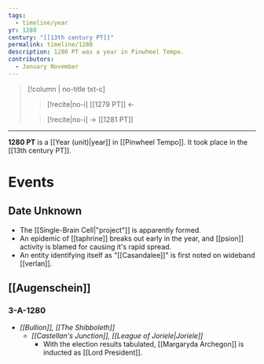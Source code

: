 ```yaml
---
tags:
  - timeline/year
yr: 1280
century: "[[13th century PT]]"
permalink: timeline/1280
description: 1280 PT was a year in Pinwheel Tempo.
contributors:
  - January November
---
```

>[!column | no-title txt-c]
>>[!recite|no-i] [[1279 PT]] ←
>
>> [!recite|no-i] → [[1281 PT]]

---
**1280 PT** is a [[Year (unit)|year]] in [[Pinwheel Tempo]]. It took place in the [[13th century PT]]. 

# Events
## Date Unknown
* The [[Single-Brain Cell|"project"]] is apparently formed.
* An epidemic of [[taphrine]] breaks out early in the year, and [[psion]] activity is blamed for causing it's rapid spread.
* An entity identifying itself as "[[Casandalee]]" is first noted on wideband [[verlan]].

## [[Augenschein]]
### 3-A-1280
- *[[Bullion]], [[The Shibboleth]]*
    - *[[Castellan's Junction]], [[League of Joriele|Joriele]]*
        - With the election results tabulated, [[Margaryda Archegon]] is inducted as [[Lord President]]. 